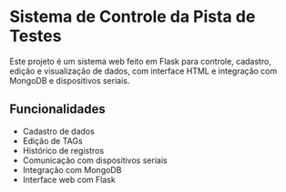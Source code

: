 # Sistema de Controle da Pista de Testes

Este projeto é um sistema web feito em Flask para controle, cadastro, edição e visualização de dados, com interface HTML e integração com MongoDB e dispositivos seriais.

## Funcionalidades

- Cadastro de dados
- Edição de TAGs
- Histórico de registros
- Comunicação com dispositivos seriais
- Integração com MongoDB
- Interface web com Flask